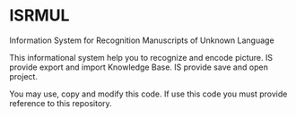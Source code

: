 # ISRMUL
Information System for Recognition Manuscripts of Unknown Language

This informational system help you to recognize and encode picture.
IS provide export and import Knowledge Base.
IS provide save and open project.

You may use, copy and modify this code.
If use this code you must provide reference to this repository.

